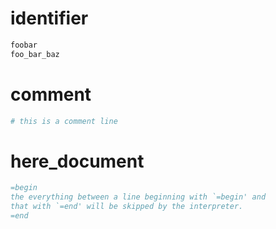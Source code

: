 # identifier
```ruby
foobar
foo_bar_baz
```

# comment
```ruby
# this is a comment line
```

# here_document
```ruby
=begin
the everything between a line beginning with `=begin' and
that with `=end' will be skipped by the interpreter.
=end
```

